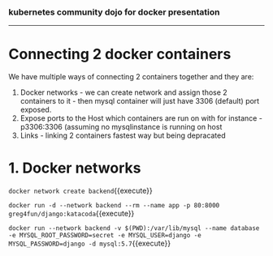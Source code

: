 ### kubernetes community dojo for docker presentation
---  
# Connecting 2 docker containers 

We have multiple ways of connecting 2 containers together and they are:
1. Docker networks - we can create network and assign those 2 containers to it - then mysql
   container will just have 3306 (default) port exposed.
2. Expose ports to the Host which containers are run on with for instance -p3306:3306 (assuming no mysqlinstance is
   running on host
3. Links - linking 2 containers fastest way but being depracated 


# 1. Docker networks
`docker network create backend`{{execute}}

`docker run -d --network backend --rm --name app -p 80:8000 greg4fun/django:katacoda`{{execute}}

`docker run --network backend -v $(PWD):/var/lib/mysql --name database -e MYSQL_ROOT_PASSWORD=secret -e MYSQL_USER=django -e MYSQL_PASSWORD=django -d mysql:5.7`{{execute}}


##



